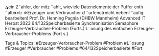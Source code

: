 ◮ein Z¨ahler, der mitz ¨ahlt, wieviele Datenelemente der Puﬀer enth ¨alt⇒ctr
⇒Erzeuger und Verbraucher d ¨urfenctrnicht nebenl ¨auﬁg bearbeiten!
Prof. Dr. Henning Pagnia (DHBW Mannheim) Advanced IT Herbst 2023 64/132Speicherbasierte Synchronisation Semaphore
Erzeuger-Verbraucher-Problem (Forts.)
L¨osung des einfachen Erzeuger-Verbraucher-Problems (Fort s.)

   Tags & Topics:
   #Erzeuger-Verbraucher-Problem
   #Problem
   #L¨osung
   #Erzeuger
   #Verbraucher
   #Problems
   #64/132Speicherbasierte
   #Fort